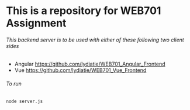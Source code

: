 # This is a repository for WEB701 Assignment 

###### This backend server is to be used with either of these following two client sides

- Angular https://github.com/lydiatie/WEB701_Angular_Frontend
- Vue https://github.com/lydiatie/WEB701_Vue_Frontend

###### To run

```
node server.js 
```

